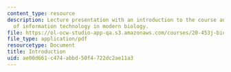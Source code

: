 ```yaml
---
content_type: resource
description: Lecture presentation with an introduction to the course and an overview
  of information technology in modern biology.
file: https://ol-ocw-studio-app-qa.s3.amazonaws.com/courses/20-453j-biomedical-information-technology-fall-2008/ae00d661c474abbd50f4722dc2ae11a3_intro.pdf
file_type: application/pdf
resourcetype: Document
title: Introduction
uid: ae00d661-c474-abbd-50f4-722dc2ae11a3
---
```

